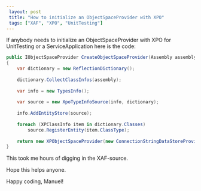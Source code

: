 ```yaml
---
 layout: post 
 title: "How to initialize an ObjectSpaceProvider with XPO"
 tags: ["XAF", "XPO", "UnitTesting"]
---
```

If anybody needs to initialize an ObjectSpaceProvider with XPO for UnitTesting or a ServiceApplication here is the code:

```cs
public IObjectSpaceProvider CreateObjectSpaceProvider(Assembly assembly, string connectionString)
{
    var dictionary = new ReflectionDictionary();
    
    dictionary.CollectClassInfos(assembly);
    
    var info = new TypesInfo();
    
    var source = new XpoTypeInfoSource(info, dictionary);
    
    info.AddEntityStore(source);
    
    foreach (XPClassInfo item in dictionary.Classes)
        source.RegisterEntity(item.ClassType);
    
    return new XPObjectSpaceProvider(new ConnectionStringDataStoreProvider(connectionString), info, source);
}
```

This took me hours of digging in the XAF-source.

Hope this helps anyone.

Happy coding, Manuel!